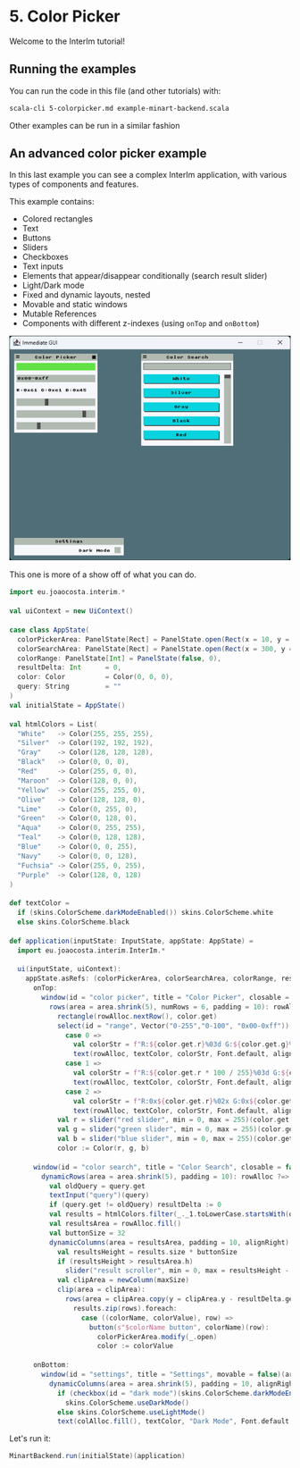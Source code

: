 # 5. Color Picker

Welcome to the InterIm tutorial!

## Running the examples

You can run the code in this file (and other tutorials) with:

```bash
scala-cli 5-colorpicker.md example-minart-backend.scala
```

Other examples can be run in a similar fashion

## An advanced color picker example

In this last example you can see a complex InterIm application, with various types of components and features.

This example contains:
 - Colored rectangles
 - Text
 - Buttons
 - Sliders
 - Checkboxes
 - Text inputs
 - Elements that appear/disappear conditionally (search result slider)
 - Light/Dark mode
 - Fixed and dynamic layouts, nested
 - Movable and static windows
 - Mutable References
 - Components with different z-indexes (using `onTop` and `onBottom`)

![Color picker screenshot](assets/colorpicker.png)

This one is more of a show off of what you can do.

```scala
import eu.joaocosta.interim.*

val uiContext = new UiContext()

case class AppState(
  colorPickerArea: PanelState[Rect] = PanelState.open(Rect(x = 10, y = 10, w = 190, h = 180)),
  colorSearchArea: PanelState[Rect] = PanelState.open(Rect(x = 300, y = 10, w = 210, h = 210)),
  colorRange: PanelState[Int] = PanelState(false, 0),
  resultDelta: Int      = 0,
  color: Color          = Color(0, 0, 0),
  query: String         = ""
)
val initialState = AppState()

val htmlColors = List(
  "White"   -> Color(255, 255, 255),
  "Silver"  -> Color(192, 192, 192),
  "Gray"    -> Color(128, 128, 128),
  "Black"   -> Color(0, 0, 0),
  "Red"     -> Color(255, 0, 0),
  "Maroon"  -> Color(128, 0, 0),
  "Yellow"  -> Color(255, 255, 0),
  "Olive"   -> Color(128, 128, 0),
  "Lime"    -> Color(0, 255, 0),
  "Green"   -> Color(0, 128, 0),
  "Aqua"    -> Color(0, 255, 255),
  "Teal"    -> Color(0, 128, 128),
  "Blue"    -> Color(0, 0, 255),
  "Navy"    -> Color(0, 0, 128),
  "Fuchsia" -> Color(255, 0, 255),
  "Purple"  -> Color(128, 0, 128)
)

def textColor =
  if (skins.ColorScheme.darkModeEnabled()) skins.ColorScheme.white
  else skins.ColorScheme.black

def application(inputState: InputState, appState: AppState) =
  import eu.joaocosta.interim.InterIm.*

  ui(inputState, uiContext):
    appState.asRefs: (colorPickerArea, colorSearchArea, colorRange, resultDelta, color, query) =>
      onTop:
        window(id = "color picker", title = "Color Picker", closable = true, movable = true, resizable = true)(area = colorPickerArea): area =>
          rows(area = area.shrink(5), numRows = 6, padding = 10): rowAlloc ?=>
            rectangle(rowAlloc.nextRow(), color.get)
            select(id = "range", Vector("0-255","0-100", "0x00-0xff"))(colorRange).value match
              case 0 =>
                val colorStr = f"R:${color.get.r}%03d G:${color.get.g}%03d B:${color.get.b}%03d"
                text(rowAlloc, textColor, colorStr, Font.default, alignLeft, centerVertically)
              case 1 =>
                val colorStr = f"R:${color.get.r * 100 / 255}%03d G:${color.get.g * 100 / 255}%03d B:${color.get.b * 100 / 255}%03d"
                text(rowAlloc, textColor, colorStr, Font.default, alignLeft, centerVertically)
              case 2 =>
                val colorStr = f"R:0x${color.get.r}%02x G:0x${color.get.g}%02x B:0x${color.get.b}%02x"
                text(rowAlloc, textColor, colorStr, Font.default, alignLeft, centerVertically)
            val r = slider("red slider", min = 0, max = 255)(color.get.r)
            val g = slider("green slider", min = 0, max = 255)(color.get.g)
            val b = slider("blue slider", min = 0, max = 255)(color.get.b)
            color := Color(r, g, b)

      window(id = "color search", title = "Color Search", closable = false, movable = true)(area = colorSearchArea): area =>
        dynamicRows(area = area.shrink(5), padding = 10): rowAlloc ?=>
          val oldQuery = query.get
          textInput("query")(query)
          if (query.get != oldQuery) resultDelta := 0
          val results = htmlColors.filter(_._1.toLowerCase.startsWith(query.get.toLowerCase))
          val resultsArea = rowAlloc.fill()
          val buttonSize = 32
          dynamicColumns(area = resultsArea, padding = 10, alignRight): newColumn ?=>
            val resultsHeight = results.size * buttonSize
            if (resultsHeight > resultsArea.h)
              slider("result scroller", min = 0, max = resultsHeight - resultsArea.h)(resultDelta)
            val clipArea = newColumn(maxSize)
            clip(area = clipArea):
              rows(area = clipArea.copy(y = clipArea.y - resultDelta.get, h = resultsHeight), numRows = results.size, padding = 10): rows ?=>
                results.zip(rows).foreach:
                  case ((colorName, colorValue), row) =>
                    button(s"$colorName button", colorName)(row):
                      colorPickerArea.modify(_.open)
                      color := colorValue

      onBottom:
        window(id = "settings", title = "Settings", movable = false)(area = Rect(10, 430, 250, 40)): area =>
          dynamicColumns(area = area.shrink(5), padding = 10, alignRight): colAlloc ?=>
            if (checkbox(id = "dark mode")(skins.ColorScheme.darkModeEnabled()))
              skins.ColorScheme.useDarkMode()
            else skins.ColorScheme.useLightMode()
            text(colAlloc.fill(), textColor, "Dark Mode", Font.default, alignRight)
```

Let's run it:

```scala
MinartBackend.run(initialState)(application)
```
